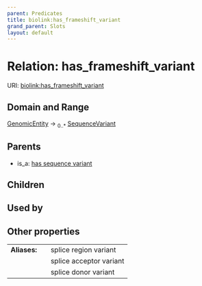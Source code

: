 ```yaml
---
parent: Predicates
title: biolink:has_frameshift_variant
grand_parent: Slots
layout: default
---
```


# Relation: has_frameshift_variant




URI: [biolink:has_frameshift_variant](https://w3id.org/biolink/has_frameshift_variant)

## Domain and Range

[GenomicEntity](GenomicEntity.md) ->  <sub>0..\*</sub> [SequenceVariant](SequenceVariant.md)

## Parents

 *  is_a: [has sequence variant](has_sequence_variant.md)

## Children


## Used by


## Other properties

|  |  |  |
| --- | --- | --- |
| **Aliases:** | | splice region variant |
|  | | splice acceptor variant |
|  | | splice donor variant |

